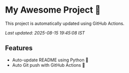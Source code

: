# My Awesome Project 🚀

This project is automatically updated using GitHub Actions.

_Last updated: 2025-08-15 19:45:08 IST_

## Features
- Auto-update README using Python 🐍
- Auto Git push with GitHub Actions 🤖

